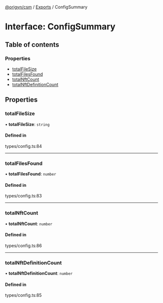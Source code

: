 [@origyn/csm](../README.md) / [Exports](../modules.md) / ConfigSummary

# Interface: ConfigSummary

## Table of contents

### Properties

- [totalFileSize](ConfigSummary.md#totalfilesize)
- [totalFilesFound](ConfigSummary.md#totalfilesfound)
- [totalNftCount](ConfigSummary.md#totalnftcount)
- [totalNftDefinitionCount](ConfigSummary.md#totalnftdefinitioncount)

## Properties

### totalFileSize

• **totalFileSize**: `string`

#### Defined in

types/config.ts:84

___

### totalFilesFound

• **totalFilesFound**: `number`

#### Defined in

types/config.ts:83

___

### totalNftCount

• **totalNftCount**: `number`

#### Defined in

types/config.ts:86

___

### totalNftDefinitionCount

• **totalNftDefinitionCount**: `number`

#### Defined in

types/config.ts:85
